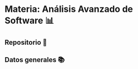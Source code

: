 # Materia: Análisis Avanzado de Software :bar_chart:

## Repositorio :file_folder: 

## Datos generales :books:

